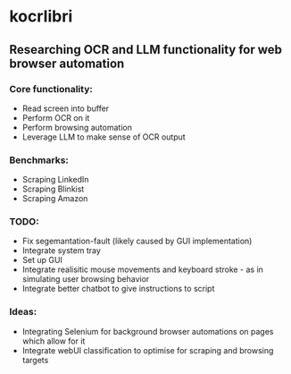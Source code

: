 # kocrlibri
## Researching OCR and LLM functionality for web browser automation

### Core functionality:
* Read screen into buffer
* Perform OCR on it
* Perform browsing automation
* Leverage LLM to make sense of OCR output

### Benchmarks:
* Scraping LinkedIn
* Scraping Blinkist
* Scraping Amazon

### TODO: 
* Fix segemantation-fault (likely caused by GUI implementation)
* Integrate system tray
* Set up GUI
* Integrate realisitic mouse movements and keyboard stroke - as in simulating user browsing behavior
* Integrate better chatbot to give instructions to script
  

### Ideas:
* Integrating Selenium for background browser automations on pages which allow for it
* Integrate webUI classification to optimise for scraping and browsing targets
